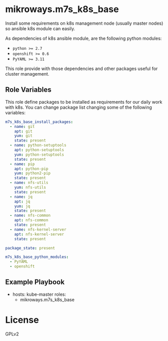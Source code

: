 # mikroways.m7s_k8s_base

Install some requirements on k8s management node (usually master nodes) so
ansible k8s module can easily.

As dependencies of k8s ansible module, are the following python modules:

* `python >= 2.7`
* `openshift >= 0.6`
* `PyYAML >= 3.11`

This role provide with those dependencies and other packages useful for cluster
management.

## Role Variables

This role define packages to be installed as requirements for our daily work
with k8s. You can change package list changing some of the following variables:

```yaml
m7s_k8s_base_install_packages:
  - name: git
    apt: git
    yum: git
    state: present
  - name: python-setuptools
    apt: python-setuptools
    yum: python-setuptools
    state: present
  - name: pip
    apt: python-pip
    yum: python2-pip
    state: present
  - name: nfs-utils
    yum: nfs-utils
    state: present
  - name: jq
    apt: jq
    yum: jq
    state: present
  - name: nfs-common
    apt: nfs-common
    state: present
  - name: nfs-kernel-server
    apt: nfs-kernel-server
    state: present

package_state: present

m7s_k8s_base_python_modules:
  - PyYAML
  - openshift
```

## Example Playbook

  - hosts: kube-master
    roles:
       - mikroways.m7s_k8s_base

# License

GPLv2


